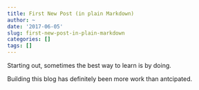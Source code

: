 ```yaml
---
title: First New Post (in plain Markdown)
author: ~
date: '2017-06-05'
slug: first-new-post-in-plain-markdown
categories: []
tags: []
---
```


Starting out, sometimes the best way to learn is by doing. 

Building this blog has definitely been more work than antcipated.